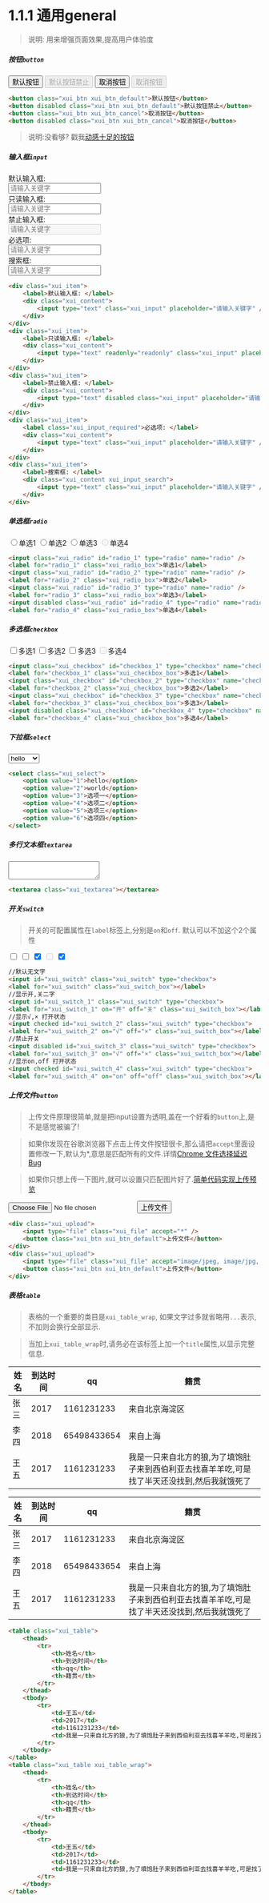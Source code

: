 <link rel="stylesheet" type="text/css" href="../assets/xui.css">
<script type="text/javascript" src="../assets/xui.js"></script>

# 1.1.1 通用general

>说明: 用来增强页面效果,提高用户体验度

##### 按钮`button`

<button class="xui_btn xui_btn_default">默认按钮</button>
<button disabled class="xui_btn xui_btn_default">默认按钮禁止</button>
<button class="xui_btn xui_btn_cancel">取消按钮</button>
<button disabled class="xui_btn xui_btn_cancel">取消按钮</button>

```html
<button class="xui_btn xui_btn_default">默认按钮</button>
<button disabled class="xui_btn xui_btn_default">默认按钮禁止</button>
<button class="xui_btn xui_btn_cancel">取消按钮</button>
<button disabled class="xui_btn xui_btn_cancel">取消按钮</button>
```
>说明:没看够? 戳我[动感十足的按钮](https://jarveniv.github.io/beautyCss3Buttons/Css3Buttons.html)

##### 输入框`input`

<div class="xui_item">
	<label>默认输入框: </label>
	<div class="xui_content">
		<input type="text" class="xui_input" placeholder="请输入关键字" />
	</div>
</div>
<div class="xui_item">
	<label>只读输入框: </label>
	<div class="xui_content">
		<input type="text" readonly="readonly" class="xui_input" placeholder="请输入关键字" />
	</div>
</div>
<div class="xui_item">
	<label>禁止输入框: </label>
	<div class="xui_content">
		<input type="text" disabled class="xui_input" placeholder="请输入关键字" />
	</div>
</div>
<div class="xui_item">
	<label class="xui_input_required">必选项: </label>
	<div class="xui_content">
		<input type="text" class="xui_input" placeholder="请输入关键字" />
	</div>
</div>
<div class="xui_item">
	<label>搜索框: </label>
	<div class="xui_content xui_input_search">
		<input type="text" class="xui_input" placeholder="请输入关键字" />
	</div>
</div>

```html
<div class="xui_item">
	<label>默认输入框: </label>
	<div class="xui_content">
		<input type="text" class="xui_input" placeholder="请输入关键字" />
	</div>
</div>
<div class="xui_item">
	<label>只读输入框: </label>
	<div class="xui_content">
		<input type="text" readonly="readonly" class="xui_input" placeholder="请输入关键字" />
	</div>
</div>
<div class="xui_item">
	<label>禁止输入框: </label>
	<div class="xui_content">
		<input type="text" disabled class="xui_input" placeholder="请输入关键字" />
	</div>
</div>
<div class="xui_item">
	<label class="xui_input_required">必选项: </label>
	<div class="xui_content">
		<input type="text" class="xui_input" placeholder="请输入关键字" />
	</div>
</div>
<div class="xui_item">
	<label>搜索框: </label>
	<div class="xui_content xui_input_search">
		<input type="text" class="xui_input" placeholder="请输入关键字" />
	</div>
</div>
```

##### 单选框`radio`
<div>
	<input class="xui_radio" id="radio_1" type="radio" name="radio" /><label for="radio_1" class="xui_radio_box">单选1</label>
	<input class="xui_radio" id="radio_2" type="radio" name="radio" /><label for="radio_2" class="xui_radio_box">单选2</label>
	<input class="xui_radio" id="radio_3" type="radio" name="radio" /><label for="radio_3" class="xui_radio_box">单选3</label>
	<input disabled class="xui_radio" id="radio_4" type="radio" name="radio" /><label for="radio_4" class="xui_radio_box">单选4</label>
</div>

```html
<input class="xui_radio" id="radio_1" type="radio" name="radio" />
<label for="radio_1" class="xui_radio_box">单选1</label>
<input class="xui_radio" id="radio_2" type="radio" name="radio" />
<label for="radio_2" class="xui_radio_box">单选2</label>
<input class="xui_radio" id="radio_3" type="radio" name="radio" />
<label for="radio_3" class="xui_radio_box">单选3</label>
<input disabled class="xui_radio" id="radio_4" type="radio" name="radio" />
<label for="radio_4" class="xui_radio_box">单选4</label>
```

##### 多选框`checkbox`
<div>
	<input class="xui_checkbox" id="checkbox_1" type="checkbox" name="checkbox" /><label for="checkbox_1" class="xui_checkbox_box">多选1</label>
	<input class="xui_checkbox" id="checkbox_2" type="checkbox" name="checkbox" /><label for="checkbox_2" class="xui_checkbox_box">多选2</label>
	<input class="xui_checkbox" id="checkbox_3" type="checkbox" name="checkbox" /><label for="checkbox_3" class="xui_checkbox_box">多选3</label>
	<input disabled class="xui_checkbox" id="checkbox_4" type="checkbox" name="checkbox" /><label for="checkbox_4" class="xui_checkbox_box">多选4</label>
</div>

```html
<input class="xui_checkbox" id="checkbox_1" type="checkbox" name="checkbox" />
<label for="checkbox_1" class="xui_checkbox_box">多选1</label>
<input class="xui_checkbox" id="checkbox_2" type="checkbox" name="checkbox" />
<label for="checkbox_2" class="xui_checkbox_box">多选2</label>
<input class="xui_checkbox" id="checkbox_3" type="checkbox" name="checkbox" />
<label for="checkbox_3" class="xui_checkbox_box">多选3</label>
<input disabled class="xui_checkbox" id="checkbox_4" type="checkbox" name="checkbox" />
<label for="checkbox_4" class="xui_checkbox_box">多选4</label>
```

##### 下拉框`select`
<select class="xui_select">
	<option value="1">hello</option>
	<option value="2">world</option>
	<option value="3">选项一</option>
	<option value="4">选项二</option>
	<option value="5">选项三</option>
	<option value="6">选项四</option>
</select>

```html
<select class="xui_select">
	<option value="1">hello</option>
	<option value="2">world</option>
	<option value="3">选项一</option>
	<option value="4">选项二</option>
	<option value="5">选项三</option>
	<option value="6">选项四</option>
</select>
```

##### 多行文本框`textarea`

<textarea class="xui_textarea"></textarea>

```html
<textarea class="xui_textarea"></textarea>
```

##### 开关`switch`
> 开关的可配置属性在`label`标签上,分别是`on`和`off`. 默认可以不加这个2个属性

<div>
	<input id="xui_switch" class="xui_switch" type="checkbox">
	<label for="xui_switch" class="xui_switch_box"></label>
	<input id="xui_switch_1" class="xui_switch" type="checkbox">
	<label for="xui_switch_1" on="开" off="关" class="xui_switch_box"></label>
	<input checked id="xui_switch_2" class="xui_switch" type="checkbox">
	<label for="xui_switch_2" on="√" off="×" class="xui_switch_box"></label>
	<input disabled id="xui_switch_3" class="xui_switch" type="checkbox">
	<label for="xui_switch_3" on="√" off="×" class="xui_switch_box"></label>
	<input checked id="xui_switch_4" class="xui_switch" type="checkbox">
	<label for="xui_switch_4" on="on" off="off" class="xui_switch_box"></label>
</div>

```html
//默认无文字
<input id="xui_switch" class="xui_switch" type="checkbox">
<label for="xui_switch" class="xui_switch_box"></label>
//显示开,关二字
<input id="xui_switch_1" class="xui_switch" type="checkbox">
<label for="xui_switch_1" on="开" off="关" class="xui_switch_box"></label>
//显示√,× 打开状态
<input checked id="xui_switch_2" class="xui_switch" type="checkbox">
<label for="xui_switch_2" on="√" off="×" class="xui_switch_box"></label>
//禁止开关
<input disabled id="xui_switch_3" class="xui_switch" type="checkbox">
<label for="xui_switch_3" on="√" off="×" class="xui_switch_box"></label>
//显示on,off 打开状态
<input checked id="xui_switch_4" class="xui_switch" type="checkbox">
<label for="xui_switch_4" on="on" off="off" class="xui_switch_box"></label>
```

##### 上传文件`button`
> 上传文件原理很简单,就是把input设置为透明,盖在一个好看的`button`上,是不是感觉被骗了!

> 如果你发现在谷歌浏览器下点击上传文件按钮很卡,那么请把`accept`里面设置修改一下,默认为*,意思是匹配所有的文件.详情[Chrome 文件选择延迟 Bug](https://zhuanlan.zhihu.com/p/27946188)

> 如果你只想上传一下图片,就可以设置只匹配图片好了.[简单代码实现上传预览](http://xumengzi.top/xumeng/20160712/2016-07-12.html)

<div class="xui_upload">
	<input type="file" class="xui_file" accept="image/jpeg, image/jpg, image/png, image/bmp" />
	<button class="xui_btn xui_btn_default">上传文件</button>
</div>

```html
<div class="xui_upload">
	<input type="file" class="xui_file" accept="*" />
	<button class="xui_btn xui_btn_default">上传文件</button>
</div>
<div class="xui_upload">
	<input type="file" class="xui_file" accept="image/jpeg, image/jpg, image/png, image/bmp" />
	<button class="xui_btn xui_btn_default">上传文件</button>
</div>
```

##### 表格`table`
> 表格的一个重要的类目是`xui_table_wrap`, 如果文字过多就省略用`...`表示, 不加则会换行全部显示.

> 当加上`xui_table_wrap`时,请务必在该标签上加一个`title`属性,以显示完整信息.

<div>
	<table class="xui_table">
		<thead>
			<tr>
				<th>姓名</th>
				<th>到达时间</th>
				<th>qq</th>
				<th>籍贯</th>
			</tr>
		</thead>
		<tbody>
			<tr>
				<td>张三</td>
				<td>2017</td>
				<td>1161231233</td>
				<td>来自北京海淀区</td>
			</tr>
			<tr>
				<td>李四</td>
				<td>2018</td>
				<td>65498433654</td>
				<td>来自上海</td>
			</tr>
			<tr>
				<td>王五</td>
				<td>2017</td>
				<td>1161231233</td>
				<td>我是一只来自北方的狼,为了填饱肚子来到西伯利亚去找喜羊羊吃,可是找了半天还没找到,然后我就饿死了</td>
			</tr>
		</tbody>
	</table>
	<table class="xui_table xui_table_wrap">
		<thead>
			<tr>
				<th>姓名</th>
				<th>到达时间</th>
				<th>qq</th>
				<th>籍贯</th>
			</tr>
		</thead>
		<tbody>
			<tr>
				<td>张三</td>
				<td>2017</td>
				<td>1161231233</td>
				<td>来自北京海淀区</td>
			</tr>
			<tr>
				<td>李四</td>
				<td>2018</td>
				<td>65498433654</td>
				<td>来自上海</td>
			</tr>
			<tr>
				<td>王五</td>
				<td>2017</td>
				<td>1161231233</td>
				<td title="我是一只来自北方的狼,为了填饱肚子来到西伯利亚去找喜羊羊吃,可是找了半天还没找到,然后我就饿死了">我是一只来自北方的狼,为了填饱肚子来到西伯利亚去找喜羊羊吃,可是找了半天还没找到,然后我就饿死了</td>
			</tr>
		</tbody>
	</table>
</div>

```html
<table class="xui_table">
	<thead>
		<tr>
			<th>姓名</th>
			<th>到达时间</th>
			<th>qq</th>
			<th>籍贯</th>
		</tr>
	</thead>
	<tbody>
		<tr>
			<td>王五</td>
			<td>2017</td>
			<td>1161231233</td>
			<td>我是一只来自北方的狼,为了填饱肚子来到西伯利亚去找喜羊羊吃,可是找了半天还没找到,然后我就饿死了</td>
		</tr>
	</tbody>
</table>
<table class="xui_table xui_table_wrap">
	<thead>
		<tr>
			<th>姓名</th>
			<th>到达时间</th>
			<th>qq</th>
			<th>籍贯</th>
		</tr>
	</thead>
	<tbody>
		<tr>
			<td>王五</td>
			<td>2017</td>
			<td>1161231233</td>
			<td>我是一只来自北方的狼,为了填饱肚子来到西伯利亚去找喜羊羊吃,可是找了半天还没找到,然后我就饿死了</td>
		</tr>
	</tbody>
</table>
```